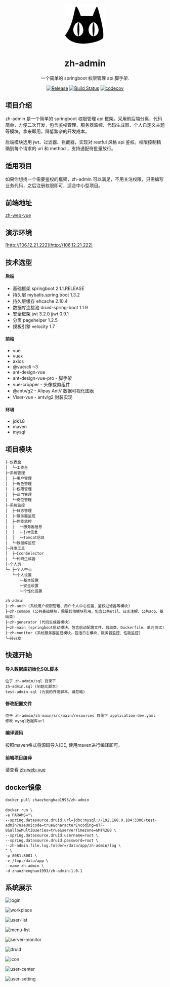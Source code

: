 <p align="center">
  <a href="#">
    <img src="https://raw.githubusercontent.com/zhaozhenghao1993/zh-web-vue/master/public/logo.png">
  </a>
</p>

<h1 align="center">zh-admin</h1>

<div align="center">

一个简单的 springboot 权限管理 api 脚手架.

[![Release](https://img.shields.io/github/release/zhaozhenghao1993/zh-admin)](https://github.com/zhaozhenghao1993/zh-admin/releases)
[![Build Status](https://www.travis-ci.org/zhaozhenghao1993/zh-admin.svg?branch=master)](https://www.travis-ci.org/zhaozhenghao1993/zh-admin)
[![codecov](https://codecov.io/gh/zhaozhenghao1993/zh-admin/branch/master/graph/badge.svg)](https://codecov.io/gh/zhaozhenghao1993/zh-admin)

</div>

## 项目介绍

zh-admin 是一个简单的 springboot 权限管理 api 框架。采用前后端分离，代码简单，方便二次开发，包含鉴权管理、服务器监控、代码生成器、个人自定义主题等模块，拿来即用，降低繁杂的开发成本。

后端模块选用 jwt、过滤器、拦截器，实现对 restful 风格 api 鉴权。权限控制精确到每个请求的 uri 和 method ，支持通配符批量放行。

## 适用项目

如果你想找一个需要鉴权的框架，zh-admin 可以满足，不用关注权限，只需编写业务代码，之后注册权限即可，适合中小型项目。

## 前端地址

[zh-web-vue](https://github.com/zhaozhenghao1993/zh-web-vue)

## 演示环境

[http://106.12.21.222](http://106.12.21.222)

## 技术选型

#### 后端

- 基础框架 springboot 2.1.1.RELEASE
- 持久层 mybatis.spring.boot 1.3.2
- 持久层缓存 ehcache 2.10.4
- 数据库连接池 druid-spring-boot 1.1.9
- 安全框架 jwt 3.2.0 jjwt 0.9.1
- 分页 pagehelper 1.2.5
- 摸板引擎 velocity 1.7

#### 前端

- vue
- vuex
- axios
- @vue/cli ~3
- ant-design-vue
- ant-design-vue-pro - 脚手架
- vue-cropper - 头像裁剪组件
- @antv/g2 - Alipay AntV 数据可视化图表
- Viser-vue - antv/g2 封装实现

#### 环境

- jdk1.8
- maven
- mysql

## 项目模块

```
├─仪表盘
│  └─工作台
├─系统管理
│  ├─用户管理
│  ├─角色管理
│  ├─权限管理
│  ├─部门管理
│  └─岗位管理
├─系统监控
│  ├─日志管理
│  ├─服务器监控
│  ├─性能监控
│  │  ├─服务器信息
│  │  ├─jvm信息
│  │  └─Tomcat信息
│  └─数据库监控
│─开发工具
│  ├─IconSelector
│  └─代码生成器
│─个人页
└─ ├─个人中心
   └─个人设置
      ├─基本设置
      ├─安全设置
      └─个性化设置
```

```
zh-admin
├─zh-auth (系统用户权限管理、用户个人中心设置、鉴权过滤器等模块)
├─zh-common (公共基础模块，需要其他模块引用，包含公共util、日志注解、公共aop、基础类)
├─zh-generator (代码生成器模块)
├─zh-main (springboot启动模块，包含启动配置文件、启动类、Dockerfile、单元测试)
├─zh-monitor (系统服务器监控模块，包括日志模块、服务器监控、性能监控)
└─待开发
```

## 快速开始

#### 导入数据库初始化SQL脚本

```
位于 zh-admin/sql 目录下
zh-admin.sql (初始化脚本)
test-admin.sql (为我的开发脚本，请忽略)
```

#### 修改配置文件

```
位于 zh-admin/zh-main/src/main/resources 目录下 application-dev.yaml
修改 mysql数据库url
```

#### 编译源码

按照maven格式将源码导入IDE, 使用maven进行编译即可。

#### 前端项目编译

请查看 [zh-web-vue](https://github.com/zhaozhenghao1993/zh-web-vue)

## docker镜像

```
docker pull zhaozhenghao1993/zh-admin

docker run \
-e PARAMS="\
--spring.datasource.druid.url=jdbc:mysql://192.168.0.104:3306/test-admin?useUnicode=true&characterEncoding=UTF-8&allowMultiQueries=true&serverTimezone=GMT%2B8 \
--spring.datasource.druid.username=root \
--spring.datasource.druid.password=root \
--zh-admin.file.log.folder=/data/app/zh-admin/log \
" \
-p 8081:8081 \
-v /tmp:/data/app \
--name zh-admin \
-d zhaozhenghao1993/zh-admin:1.0.1
```

## 系统展示

![login](docs/login.png)

![workplace](docs/workplace.png)

![user-list](docs/user-list.png)

![menu-list](docs/menu-list.png)

![server-monitor](docs/server-monitor.png)

![druid](docs/druid.png)

![icon](docs/icon.png)

![user-center](docs/user-center.png)

![user-setting](docs/user-setting.png)